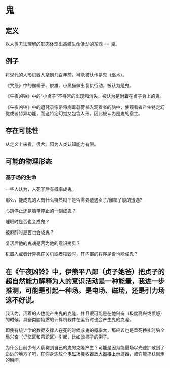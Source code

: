# 鬼

## 定义

以人类无法理解的形态体现出高级生命活动的东西 == 鬼。

## 例子

将现代的人形机器人拿到几百年前，可能被认作是鬼（巫术）。

《咒怨》中的伽椰子、俊雄、小黑猫做出复仇行动，被认为是鬼。

《午夜凶铃》中的“小贞子”不寻常的出现和消失，被认为是附着在贞子身上的鬼。

《午夜凶铃》中的诅咒录像带将病毒载荷植入观看者的脑中，使观看者产生特定幻觉或者特异功能，而这特定幻觉又包含人形，因此被认为是鬼的宿主。

## 存在可能性

从定义上来看，很大。因为人类认知能力有限。

## 可能的物理形态

### 基于场的生命

一些人认为，人死了后有概率成鬼。

那么，能成鬼的人有什么特质吗？是否需要遭遇贞子/伽椰子般的遭遇?

心跳停止还是脑电停止的一刻成鬼？

睡眠时是否也会成鬼？

被麻醉时是否也会成鬼？

复活后他的鬼魂是否为他的意识拷贝？

机器人或者计算机在关机或者摧毁时，其内部的程序是否也能成鬼？

## 在《午夜凶铃》中，伊熊平八郎（贞子她爸）把贞子的超自然能力解释为人的意识活动是一种能量，我进一步推测，可能是引起一种场。是电场、磁场，还是引力场这不好说。

我认为，活着的人也能产生鬼的克隆，并且很可能是在他兴奋（极度高兴或愤怒）的时候。具备类脑特质的计算机软件在运行时也会产生鬼的克隆。

即使有统计学的数据支撑人在死的时候成鬼的概率大，那应该也是垂死挣扎时脑全局兴奋（记忆区和意识区）引起，比如伽椰子的例子。

为什么目前少有人察觉到自己的鬼的克隆产生？可能是因为能量场以光速扩散到了遥远的地方了吧，在你身边放个电磁场接收器放大器接上示波器，或许能捕获飘走的瞬间。



